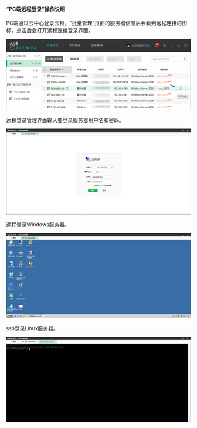 #### “PC端远程登录”操作说明
PC端通过云中心登录云锁，“批量管理”页面的服务器信息后会看到远程连接的图标，点击后会打开远程连接登录界面。

![](/assets/f0301.png)

远程登录管理界面输入要登录服务器用户名和密码。
                                     
![](/assets/f0302.png)

远程登录Windows服务器。

![](/assets/f0303.png)

ssh登录Linux服务器。

![](/assets/f0304.png)